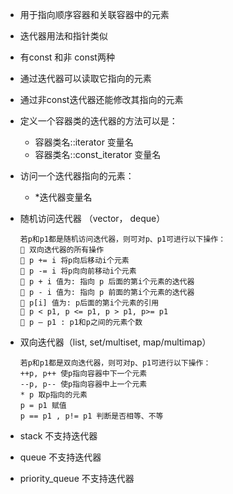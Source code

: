 * 用于指向顺序容器和关联容器中的元素
* 迭代器用法和指针类似
* 有const 和非 const两种
* 通过迭代器可以读取它指向的元素
* 通过非const迭代器还能修改其指向的元素

* 定义一个容器类的迭代器的方法可以是：

  * 容器类名::iterator 变量名
  * 容器类名::const_iterator 变量名

* 访问一个迭代器指向的元素：

  * *迭代器变量名

* 随机访问迭代器 （vector， deque）

  ```
  若p和p1都是随机访问迭代器，则可对p、p1可进行以下操作：
   双向迭代器的所有操作
   p += i 将p向后移动i个元素
   p -= i 将p向向前移动i个元素
   p + i 值为: 指向 p 后面的第i个元素的迭代器
   p - i 值为: 指向 p 前面的第i个元素的迭代器
   p[i] 值为: p后面的第i个元素的引用
   p < p1, p <= p1, p > p1, p>= p1
   p – p1 : p1和p之间的元素个数
  ```

* 双向迭代器（list, set/multiset, map/multimap）

  ```
  若p和p1都是双向迭代器，则可对p、p1可进行以下操作：
  ++p, p++ 使p指向容器中下一个元素
  --p, p-- 使p指向容器中上一个元素
  * p 取p指向的元素
  p = p1 赋值
  p == p1 , p!= p1 判断是否相等、不等
  ```

* stack 不支持迭代器

* queue 不支持迭代器

* priority_queue 不支持迭代器

